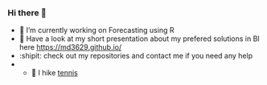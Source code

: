 ### Hi there 👋


- 🔭 I’m currently working on Forecasting using R
- 👯 Have a look at my short presentation about my prefered solutions in BI here https://md3629.github.io/
- :shipit: check out my repositories and contact me if you need any help
- - 🎾 I hike [tennis](http://hprtc.org.au/)


